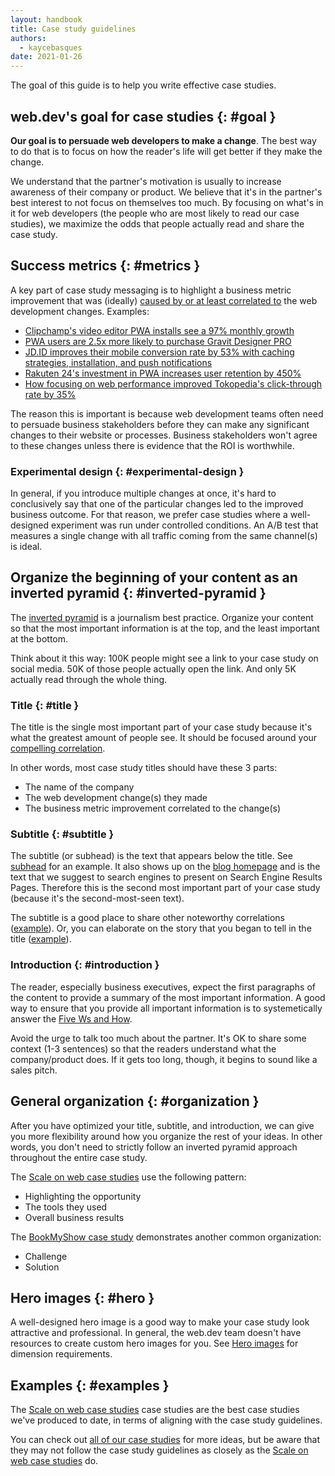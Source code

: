 ```yaml
---
layout: handbook
title: Case study guidelines
authors:
  - kaycebasques
date: 2021-01-26
---
```


The goal of this guide is to help you write effective case studies.

## web.dev's goal for case studies {: #goal }

**Our goal is to persuade web developers to make a change**. The best way to do
that is to focus on how the reader's life will get better if they make the
change.

We understand that the partner's motivation is usually to increase awareness of
their company or product. We believe that it's in the partner's best interest to
not focus on themselves too much. By focusing on what's in it for web developers (the
people who are most likely to read our case studies), we maximize the odds that
people actually read and share the case study.

## Success metrics {: #metrics }

A key part of case study messaging is to highlight a business metric
improvement that was (ideally) [caused by or at least correlated
to](#experimental-design) the web development changes. Examples:

* [Clipchamp's video editor PWA installs see a 97% monthly growth](/clipchamp/)
* [PWA users are 2.5x more likely to purchase Gravit Designer PRO](/gravit-designer/)
* [JD.ID improves their mobile conversion rate by 53% with caching strategies, installation, and push notifications](/jdid/)
* [Rakuten 24's investment in PWA increases user retention by 450%](/rakuten-24/)
* [How focusing on web performance improved Tokopedia's click-through rate by 35%](/tokopedia/)

The reason this is important is because web development teams often need to
persuade business stakeholders before they can make any significant changes
to their website or processes. Business stakeholders won't agree to these
changes unless there is evidence that the ROI is worthwhile.

### Experimental design {: #experimental-design }

In general, if you introduce multiple changes at once, it's hard
to conclusively say that one of the particular changes led to
the improved business outcome. For that reason, we prefer case studies
where a well-designed experiment was run under controlled conditions.
An A/B test that measures a single change with all traffic coming from
the same channel(s) is ideal.

## Organize the beginning of your content as an inverted pyramid {: #inverted-pyramid }

The [inverted pyramid](https://www.nngroup.com/articles/inverted-pyramid/)
is a journalism best practice. Organize your content so that the most
important information is at the top, and the least important at the bottom.

Think about it this way: 100K people might see a link to your case study
on social media. 50K of those people actually open the link. And only 5K
actually read through the whole thing.

### Title {: #title }

The title is the single most important part of your case study because
it's what the greatest amount of people see. It should be focused
around your [compelling correlation](#correlation).

In other words, most case study titles should have these 3 parts:

* The name of the company
* The web development change(s) they made
* The business metric improvement correlated to the change(s)

### Subtitle {: #subtitle }

The subtitle (or subhead) is the text that appears below the title. See
[subhead](/handbook/yaml-front-matter/#subhead) for an example. It also shows up
on the [blog homepage](/blog) and is the text that we suggest to search engines
to present on Search Engine Results Pages. Therefore this is the second most
important part of your case study (because it's the second-most-seen text).

The subtitle is a good place to share other noteworthy correlations
([example](/gravit-designer/)). Or, you can elaborate on the story that you
began to tell in the title ([example](/betty-crocker/)).

### Introduction {: #introduction }

The reader, especially business executives, expect the first paragraphs of the
content to provide a summary of the most important information. A good way to
ensure that you provide all important information is to systemetically answer
the [Five Ws and How][five].

Avoid the urge to talk too much about the partner. It's OK to share some context
(1-3 sentences) so that the readers understand what the company/product does. If
it gets too long, though, it begins to sound like a sales pitch.

## General organization {: #organization }

After you have optimized your title, subtitle, and introduction, we can give you
more flexibility around how you organize the rest of your ideas. In other words,
you don't need to strictly follow an inverted pyramid approach throughout the
entire case study.

The [Scale on web case studies][scale] use the following pattern:

* Highlighting the opportunity
* The tools they used
* Overall business results

The [BookMyShow case study](https://developers.google.com/web/showcase/2017/bookmyshow)
demonstrates another common organization:

* Challenge
* Solution

## Hero images {: #hero }

A well-designed hero image is a good way to make your case study look
attractive and professional. In general, the web.dev team doesn't have resources
to create custom hero images for you. See [Hero images](/handbook/markup-media/#hero)
for dimension requirements.

## Examples {: #examples }

The [Scale on web case studies](/tags/scale-on-web/) case studies are the best case studies
we've produced to date, in terms of aligning with the case study guidelines.

You can check out [all of our case studies](/tags/case-study/) for more ideas,
but be aware that they may not follow the case study guidelines as
closely as the [Scale on web case studies][scale] do.

[five]: https://www.workfront.com/blog/project-management-101-the-5-ws-and-1-h-that-should-be-asked-of-every-project
[scale]: /tags/scale-on-web/
